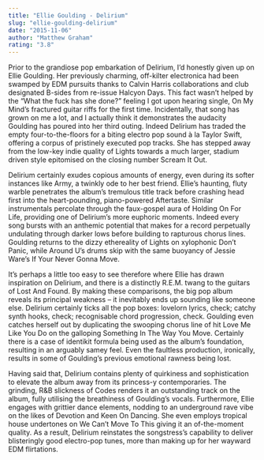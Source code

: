 ```yaml
---
title: "Ellie Goulding - Delirium"
slug: "ellie-goulding-delirium"
date: "2015-11-06"
author: "Matthew Graham"
rating: "3.8"
---
```


Prior to the grandiose pop embarkation of Delirium, I’d honestly given up on Ellie Goulding. Her previously charming, off-kilter electronica had been swamped by EDM pursuits thanks to Calvin Harris collaborations and club designated B-sides from re-issue Halcyon Days. This fact wasn’t helped by the “What the fuck has she done?” feeling I got upon hearing single, On My Mind’s fractured guitar riffs for the first time. Incidentally, that song has grown on me a lot, and I actually think it demonstrates the audacity Goulding has poured into her third outing. Indeed Delirium has traded the empty four-to-the-floors for a biting electro pop sound à la Taylor Swift, offering a corpus of pristinely executed pop tracks. She has stepped away from the low-key indie quality of Lights towards a much larger, stadium driven style epitomised on the closing number Scream It Out.

Delirium certainly exudes copious amounts of energy, even during its softer instances like Army, a twinkly ode to her best friend. Ellie’s haunting, fluty warble penetrates the album’s tremulous title track before crashing head first into the heart-pounding, piano-powered Aftertaste. Similar instrumentals percolate through the faux-gospel aura of Holding On For Life, providing one of Delirium’s more euphoric moments. Indeed every song bursts with an anthemic potential that makes for a record perpetually undulating through darker lows before building to rapturous chorus lines. Goulding returns to the dizzy ethereality of Lights on xylophonic Don’t Panic, while Around U’s drums skip with the same buoyancy of Jessie Ware’s If Your Never Gonna Move.

It’s perhaps a little too easy to see therefore where Ellie has drawn inspiration on Delirium, and there is a distinctly R.E.M. twang to the guitars of Lost And Found. By making these comparisons, the big pop album reveals its principal weakness – it inevitably ends up sounding like someone else. Delirium certainly ticks all the pop boxes: lovelorn lyrics, check; catchy synth hooks, check; recognisable chord progression, check. Goulding even catches herself out by duplicating the swooping chorus line of hit Love Me Like You Do on the galloping Something In The Way You Move. Certainly there is a case of identikit formula being used as the album’s foundation, resulting in an arguably samey feel. Even the faultless production, ironically, results in some of Goulding’s previous emotional rawness being lost.

Having said that, Delirium contains plenty of quirkiness and sophistication to elevate the album away from its princess-y contemporaries. The grinding, R&B slickness of Codes renders it an outstanding track on the album, fully utilising the breathiness of Goulding’s vocals. Furthermore, Ellie engages with grittier dance elements, nodding to an underground rave vibe on the likes of Devotion and Keen On Dancing. She even employs tropical house undertones on We Can’t Move To This giving it an of-the-moment quality. As a result, Delirium reinstates the songstress’s capability to deliver blisteringly good electro-pop tunes, more than making up for her wayward EDM flirtations.
